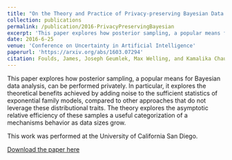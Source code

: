 ```yaml
---
title: "On the Theory and Practice of Privacy-preserving Bayesian Data Analysis"
collection: publications
permalink: /publication/2016-PrivacyPreservingBayesian
excerpt: 'This paper explores how posterior sampling, a popular means for Bayesian data analysis, can be performed privately. In particular, it explores the theoretical benefits achieved by adding noise to the sufficient statistics of exponential family models, compared to other approaches that do not leverage these distributional traits. The theory explores the asymptotic relative efficiency of these samples a useful categorization of a mechanisms behavior as data sizes grow.'
date: 2016-6-25
venue: 'Conference on Uncertainty in Artificial Intelligence'
paperurl: 'https://arxiv.org/abs/1603.07294'
citation: Foulds, James, Joseph Geumlek, Max Welling, and Kamalika Chaudhuri (2016). "On the theory and practice of privacy-preserving Bayesian data analysis."  Conference on Uncertainty in Artificial Intelligence.
---
```


This paper explores how posterior sampling, a popular means for Bayesian data analysis, can be performed privately. In particular, it explores the theoretical benefits achieved by adding noise to the sufficient statistics of exponential family models, compared to other approaches that do not leverage these distributional traits. The theory explores the asymptotic relative efficiency of these samples a useful categorization of a mechanisms behavior as data sizes grow.

This work was performed at the University of California San Diego.

[Download the  paper here](https://arxiv.org/abs/1603.07294)
